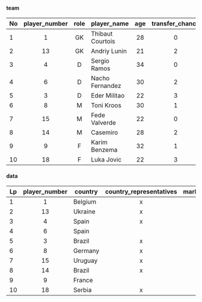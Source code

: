 #### team

  | No | player_number | role    | player_name      | age  | transfer_chance |
  | -- | :-----:       | :---:   | ---------------- | :---:| :--------------:|
  | 1  |  1            | GK      | Thibaut Courtois | 28   | 0               |
  | 2  | 13            | GK      | Andriy Lunin     | 21   | 2               |
  | 3  | 4             | D       | Sergio Ramos     | 34   | 0               |
  | 4  | 6             | D       | Nacho Fernandez  | 30   | 2               |
  | 5  | 3             | D       | Eder Militao     | 22   | 3               |
  | 6  | 8             | M       | Toni Kroos       | 30   | 1               |
  | 7  | 15            | M       | Fede Valverde    | 22   | 0               |
  | 8  | 14            | M       | Casemiro         | 28   | 2               |
  | 9  | 9             | F       | Karim Benzema    | 32   | 1               |
  | 10 | 18            | F       | Luka Jovic       | 22   | 3               |

#### data

| Lp | player_number | country | country_representatives| market_value | transfer_amount | previous_club_country |
| -- | :-----:       | ---     | :----------------:     | :---:        | :--------------:| ---                   |
| 1  |  1            | Belgium | x                      | 75           | 35              | England               |
| 2  | 13            | Ukraine | x                      | 3            | 9               | Ukraine               |
| 3  | 4             | Spain   | x                      | 14           | 27              | Spain                 |
| 4  | 6             | Spain   |                        | 10           | 0               | alumnus               |
| 5  | 3             | Brazil  | x                      | 40           | 50              | Portugal              |
| 6  | 8             | Germany | x                      | 65           | 25              | Germany               |
| 7  | 15            | Uruguay | x                      | 70           | 0               | alumnus               |
| 8  | 14            | Brazil  | x                      | 50           | 0               | alumnus               |
| 9  | 9             | France  |                        | 25           | 35              | France                |
| 10 | 18            | Serbia  | x                      | 22           | 63              | Germany               |
